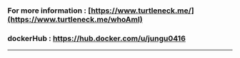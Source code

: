 <!-- ### Each project has its own description on README.md
----------------------- -->
### For more information : [https://www.turtleneck.me/](https://www.turtleneck.me/whoAmI)
### dockerHub : https://hub.docker.com/u/jungu0416
-----------------------
